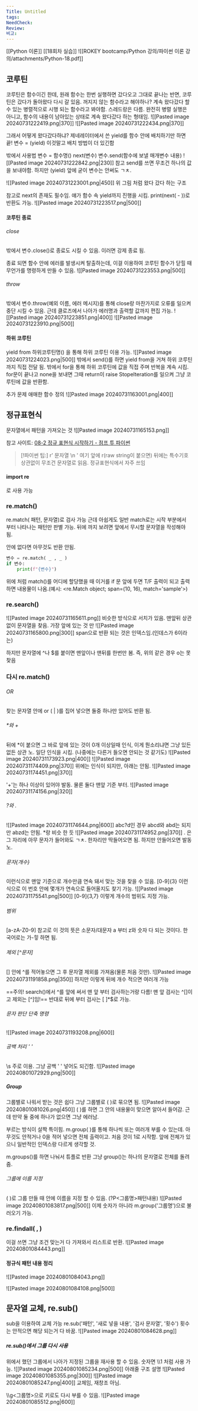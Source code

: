 ```yaml
---
Title: Untitled
tags: 
NeedCheck: 
Review: 
비고:
---
```

[[Python 이론]]
[[18회차 실습]]
![[ROKEY bootcamp/Python 강의/파이썬 이론 강의/attachments/Python-18.pdf]]
## 코루틴
코루틴은 함수이긴 한데, 원래 함수는 한번 실행하면 갔다오고 그대로 끝나는 반면, 코루틴은 갔다가 돌아왔다 다시 갈 있음. 꺼지지 않는 함수라고 해야하나? 계속 왔다갔다 할 수 있는 병렬적으로 시행 되는 함수라고 봐야함. 스레드랑은 다름. 완전히 병렬 실행은 아니고, 함수의 내용이 남아있는 상태로 계속 왔다갔다 하는 형태임.
![[Pasted image 20240731222419.png|370]]
![[Pasted image 20240731222434.png|370]]

그래서 어떻게 왔다갔다하냐?
제네레이터에서 쓴 yield를 함수 안에 배치하기만 하면 끝!
변수 = (yield)
이것말고 배치 방법이 더 있긴함

밖에서 사용법
변수  = 함수명()
next(변수)
변수.send(함수에 보낼 매개변수 내용)
![[Pasted image 20240731222842.png|230]]
참고 send를 쓰면 무조건 하나의 값을 보내야함.
하지만 (yield) 앞에 굳이 변수는 안써도 ㄱㅊ.

![[Pasted image 20240731223001.png|450]]
위 그림 처럼 왔다 갔다 하는 구조

참고로 next의 존재도 필수임. 얘가 함수 속 yield까지 진행을 시킴.
print(next( - ))로 반환도 가능.
![[Pasted image 20240731223517.png|500]]

#### 코루틴 종료
###### close
밖에서
변수.close()로 종료도 시킬 수 있음. 이러면 강제 종료 됨.

종료 되면 함수 안에 에러를 발생시켜 탈출하는데, 이걸 이용하여 코루틴 함수가 닫힐 때 무언가를 명령하게 만들 수 있음.
![[Pasted image 20240731223553.png|500]]

###### throw
밖에서
변수.throw(예외 이름, 에러 메시지)를 통해 close랑 마찬가지로 오류를 일으켜 중단 시킬 수 있음. 근데 클로즈에서 나아가 에러명과 출력할 값까지 편집 가능.
![[Pasted image 20240731223851.png|400]]
![[Pasted image 20240731223910.png|500]]

#### 하위 코루틴
yield from 하위코루틴명() 을 통해 하위 코루틴 이용 가능.
![[Pasted image 20240731224023.png|500]]
밖에서 send()를 하면 yield from을 거쳐 하위 코루틴까지 직접 전달 됨.
밖에서 for을 통해 하위 코루틴에 값을 직접 주며 반복을 계속 시킴.
for문이 끝나고 none을 보내면 그때 return이 raise StopeIteration를 일으켜 그냥 코루틴에 값을 반환함.

추가 문제 애매한 함수 정의
![[Pasted image 20240731163001.png|400]]


## 정규표현식
문자열에서 패턴을 가져오는 것
![[Pasted image 20240731165153.png]]

참고 사이트:
[08-2 정규 표현식 시작하기 - 점프 투 파이썬](https://wikidocs.net/4308)

> [!파이썬 팁:]
> r' 문자열 \\n '
>  여기 앞에 r(raw string이 붙으면) 뒤에는 특수기호 상관없이 무조건 문자열로 읽음.
>  정규표현식에서 자주 쓰임

#### import re
로 사용 가능
### re.match()
re.match( 패턴, 문자열)로 검사 가능
근데 아쉽게도 일반 match로는 시작 부분에서 부터 나타나는 패턴만 판별 가능.
뒤에 까지 보려면 앞에서 무시할 문자열을 작성해야 됨.

안에 없다면 아무것도 반환 안됨.

```python
변수 = re.match( _ , _ )
if 변수:
	print(f"{변수}")
```
위에 처럼 match()를 어디에 할당했을 때
이거를 if 문 앞에 두면 T/F 출력이 되고
출력하면 내용물이 나옴.(예시: <re.Match object; span=(10, 16), match='sample'>)

### re.search()
![[Pasted image 20240731165611.png]]
비슷한 방식으로 서치가 있음.
맨앞뒤 상관 없이 문자열을 찾음. 가장 앞에 있는 것 만
![[Pasted image 20240731165800.png|300]]
span으로 반환 되는 것은 인덱스임.(인데스가 6이라는)

하지만 문자열에 ^나 $를 붙이면
맨앞이나 맨뒤를 한번만 봄. 즉, 위의 같은 경우 o는 못 찾음

### 다시 re.match()
###### OR
찾는 문자열 안에 or ( | )를 집어 넣으면 둘중 하나만 있어도 반환 됨.
###### \*와 +
뒤에 \*이 붙으면 그 바로 앞에 있는 것이 0개 이상일때 인식, 이게 뭔소리냐면 그냥 있든 없든 상관 노. 일단 인식을 시킴. (나중에는 다른거 들오면 안되는 것 같기도)
![[Pasted image 20240731173923.png|400]]
![[Pasted image 20240731174409.png|370]]
위에는 인식이 되지만, 아래는 안됨.
![[Pasted image 20240731174451.png|370]]

'+'는 하나 이상이 있어야 발동.
물론 둘다 맨앞 기준 부터.
![[Pasted image 20240731174156.png|320]]

###### ?와 .
![[Pasted image 20240731174644.png|600]]
abc?d인 경우 abcd와 abd는 되지만 abzd는 안됨. \*랑 비슷 한 듯
![[Pasted image 20240731174952.png|370]]
. 은 그 자리에 아무 문자가 들어와도 ㄱㅊ. 한자리만 딱들어오면 됨.
하지만 안들어오면 발동 노.

###### 문자{개수}
이런식으로 맨앞 기준으로 개수만큼 연속 돼서 맞는 것을  찾을 수 있음.
\[0-9]{3} 이런식으로 이 번호 안에 몇개가 연속으로 들어올지도 찾기 가능.
![[Pasted image 20240731175541.png|500]]
\[0-9]{3,7} 이렇게 개수의 범위도 지정 가능.

###### 범위
\[a-zA-Z0-9] 참고로 이 것의 뜻은 소문자/대문자 a 부터 z와 숫자 다 되는 것이다.
한국어로는 가-힣 하면 됨.

###### 제외 \[^문자]
\[] 안에 ^를 적어놓으면 그 후 문자열 제외를 가져옴(물론 처음 것만). 
![[Pasted image 20240731191858.png|350]]
하지만 이렇게 뒤에 개수 적으면 여러개 가능

==주의! search()에서 ^를 앞에 써서 맨 앞 부터 검사하는거랑 다름! 맨 앞 검사는 ^\[]이고 제외는 \[^]임!== 
반대로 뒤에 부터 검사는 \[ ]\*$로 가능. 

###### 문자 판단 단축 명령
![[Pasted image 20240731193208.png|600]]

###### 공백 처리 '  '
\\s 주로 이용.
그냥 공백 ' ' 넣어도 되긴함.
![[Pasted image 20240801072929.png|500]]

##### Group
그룹별로 나워서 받는 것은 쉽다
그냥 그룹별로 ( )로 묶으면 됨.
![[Pasted image 20240801081026.png|450]]
( )를 하면 그 안의 내용물이 맞으면 알아서 들어감.
근데 만약 둘 중에 하나가 없으면 그냥 에러남.

부르는 방식이 살짝 특이힘.
m.group( )를 통해 하나씩 또는 여러개 부를 수 있는데.
아무것도 안적거나 0을 적어 넣으면 전체 출력이고.
처음 것이 1로 시작함.
앞에 전체가 있으니 일반적인 인덱스랑 다르게 생각할 것.

m.groups()를 하면 나눠서 튜플로 반환
그냥 group()는 하나의 문자열로 전체를 돌려줌.

###### 그룹에 이름 지정
( )로 그룹 만들 때 안에 이름을 지정 할 수 있음.
(?P<그룹명>패턴내용)
![[Pasted image 20240801083817.png|500]]
이제 숫자가 아니라 m.group('그룹명')으로 불러오기 가능.

### re.findall( , )
이걸 쓰면 그냥 조건 맞는거 다 가져와서 리스트로 반환.
![[Pasted image 20240801084443.png]]

#### 정규식 패턴 내용 정리
![[Pasted image 20240801084043.png]]

![[Pasted image 20240801084108.png|500]]

## 문자열 교체, re.sub()
sub을 이용하여 교체 가능
re.sub('패턴', '새로 넣을 내용', '검사 문자열', '횟수')
횟수는 안적으면 해당 되는거 다 바꿈.
![[Pasted image 20240801084628.png]]

##### re.sub()에서 그룹 다시 사용
위에서 했던 그룹에서 나아가
지정된 그룹을 재사용 할 수 있음.
숫자면 \\\\1 처럼 사용 가능.
![[Pasted image 20240801085234.png|500]]
아래줄 구조 설명
![[Pasted image 20240801085355.png|300]]
![[Pasted image 20240801085247.png|400]]
교체임, 재창조 아님.

\\\\g<그룹명>으로 키로도 다시 부를 수 있음.
![[Pasted image 20240801085512.png|600]]